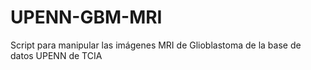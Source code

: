 # UPENN-GBM-MRI
Script para manipular las imágenes MRI de Glioblastoma de la base de datos UPENN de TCIA
